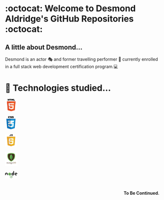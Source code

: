 # :octocat:  Welcome to Desmond Aldridge's GitHub Repositories :octocat: 

## A little about Desmond...

Desmond is an actor 🎭 and former travelling performer 🎪 currently enrolled in a full stack web development certification program.💻 

# 🌱 Technologies studied...

<img src="./HTML5_logo.png" width="40px"><br>

&nbsp;<img src="./CSS-logo.png" width="30px"><br>

<img src="./JavaScript-logo.png" width="39px"><br>

<img src="./mongodb-logo.png" width="40px"><br>

<img src="./node-js-logo.png" width="40px"><br>
<br>

#### <marquee><b>To Be Continued...<b></marquee>



